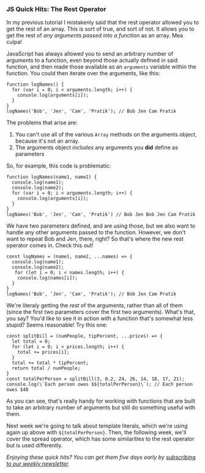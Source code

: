 ### JS Quick Hits: The Rest Operator

In my previous tutorial I mistakenly said that the rest operator allowed you to get the rest of an array. This is sort of true, and sort of not. It allows you to get the rest of *any arguments passed into a function* as an array. Mea culpa!

JavaScript has always allowed you to send an arbitrary number of arguments to a function, even beyond those actually defined in said function, and then made those available as an `arguments` variable within the function. You could then iterate over the arguments, like this:

```
function logNames() {
  for (var i = 0; i < arguments.length; i++) {
    console.log(arguments[i]);
  }
}
logNames('Bob', 'Jen', 'Cam', 'Pratik'); // Bob Jen Cam Pratik
```

The problems that arise are:

  1. You can't use all of the various `Array` methods on the arguments object, because it's not an array.
  2. The arguments object *includes* any arguments you **did** define as parameters

So, for example, this code is problematic:

```
function logNames(name1, name2) {
  console.log(name1);
  console.log(name2);
  for (var i = 0; i < arguments.length; i++) {
    console.log(arguments[i]);
  }
}
logNames('Bob', 'Jen', 'Cam', 'Pratik') // Bob Jen Bob Jen Cam Pratik
```

We have two parameters defined, and are using those, but we also want to handle any other arguments passed to the function. However, we don't want to repeat Bob and Jen, there, right? So that's where the new rest operator comes in. Check this out!

```
const logNames = (name1, name2, ...names) => {
  console.log(name1);
  console.log(name2);
   for (let i = 0; i < names.length; i++) {
    console.log(names[i]);
  }
}
logNames('Bob', 'Jen', 'Cam', 'Pratik'); // Bob Jen Cam Pratik
```

We're literaly getting the *rest* of the arguments, rather than all of them (since the first two parameters cover the first two arguments). What's that, you say? You'd like to see it in action with a function that's somewhat less stupid? Seems reasonable! Try this one:

```
const splitBill = (numPeople, tipPercent, ...prices) => {
  let total = 0;
  for (let i = 0; i < prices.length; i++) {
    total += prices[i];
  }
  total += total * tipPercent;
  return total / numPeople;
}
const totalPerPerson = splitBill(3, 0.2, 24, 26, 14, 18, 17, 21);
console.log(\`Each person owes $${totalPerPerson}\`); // Each person owes $48
```

As you can see, that's really handy for working with functions that are built to take an arbitrary number of arguments but still do something useful with them.

Next week we're going to talk about template literals, which we're using again up above with `${totalPerPerson}`. Then, the following week, we'll cover the spread operator, which has some similarities to the rest operator but is used differently.

*Enjoying these quick hits? You can get them five days early by [subscribing to our weekly newsletter](https://closebrace.com/newsletter/subscribe).*